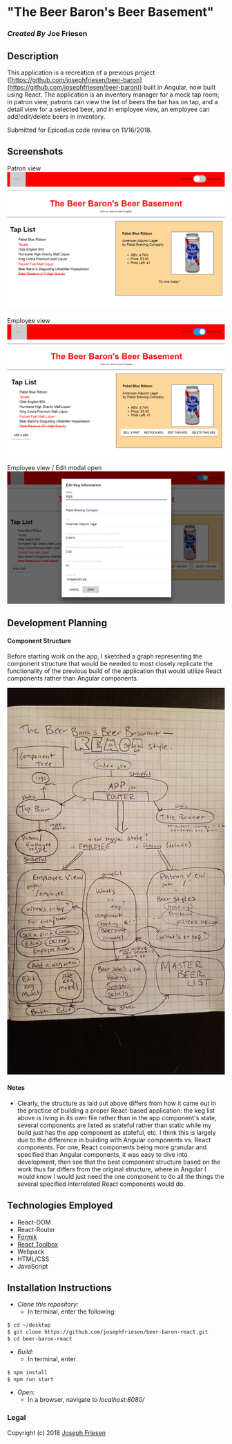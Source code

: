 # "The Beer Baron's Beer Basement"

### _Created By_ **Joe Friesen**

## Description

This application is a recreation of a previous project ([https://github.com/josephfriesen/beer-baron](https://github.com/josephfriesen/beer-baron)) built in Angular, now built using React. The application is an inventory manager for a mock tap room; in patron view, patrons can view the list of beers the bar has on tap, and a detail view for a selected beer, and in employee view, an employee can add/edit/delete beers in inventory.

Submitted for Epicodus code review on 11/16/2018.

## Screenshots

Patron view
![Patron view](./src/assets/screenshot1.png)

Employee view
![Employee view](./src/assets/screenshot2.png)

Employee view / Edit modal open
![Edit modal](./src/assets/screenshot3.png)

## Development Planning

#### Component Structure

Before starting work on the app, I sketched a graph representing the component structure that would be needed to most closely replicate the functionality of the previous build of the application that would utilize React components rather than Angular components.

![Component graph](src\assets\componentgraph.jpg)

#### Notes

* Clearly, the structure as laid out above differs from how it came out in the practice of building a proper React-based application: the keg list above is living in its own file rather than in the app component's state, several components are listed as stateful rather than static while my build just has the app component as stateful, etc. I think this is largely due to the difference in building with Angular components vs. React components. For one, React components being more granular and specified than Angular components, it was easy to dive into development, then see that the best component structure based on the work thus far differs from the original structure, where in Angular I would know I would just need the one component to do all the things the several specified interrelated React components would do.

## Technologies Employed

* React-DOM
* React-Router
* [Formik](https://github.com/jaredpalmer/formik)
* [React Toolbox](https://github.com/react-toolbox/react-toolbox)
* Webpack
* HTML/CSS
* JavaScript

## Installation Instructions

* *Clone this repository:*
  * In terminal, enter the following:
```
$ cd ~/desktop
$ git clone https://github.com/josephfriesen/beer-baron-react.git
$ cd beer-baron-react
```
* *Build:*
  * In terminal, enter
```
$ npm install
$ npm run start
```
* *Open:*
  * In a browser, navigate to *localhost:8080/*

### Legal

Copyright (c) 2018 [Joseph Friesen](mailto:friesen.josephc@gmail.com)
